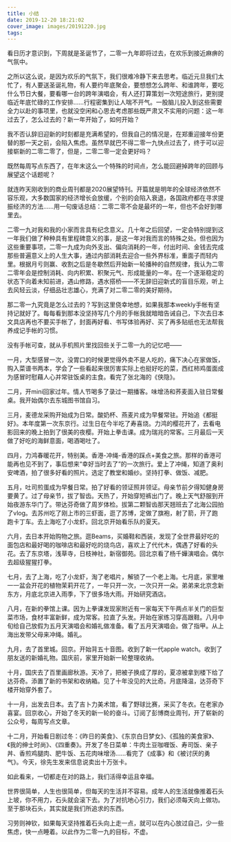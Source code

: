 ```yaml
---
title: 小结
date: 2019-12-20 18:21:02
cover_image: images/20191220.jpg
tags:
---
```

看日历才意识到，下周就是圣诞节了，二零一九年即将过去，在欢乐到接近麻痹的气氛中。

之所以这么说，是因为欢乐的气氛下，我们很难冷静下来去思考。临近元旦我们太忙了，有人要送圣诞礼物，有人要约年底聚会，要想想怎么跨年、和谁跨年，要吃什么节日大餐，要看哪一台的跨年演唱会，有人还打算策划一次短途旅行，更别提临近年底忙碌的工作安排……行程密集到让人喘不开气。一股脑儿投入到这些需要全力以赴的事项里，也就没空闲和心思去考虑那些既严肃又不实用的问题：这一年过去了，怎么过去的？新一年开始了，如何开始？

我不否认辞旧迎新的时刻都是充满希望的，但我自己的情况是，在郑重迎接年份更替的那一天之前，会陷入焦虑。虽然早就巴不得二零一九快点过去了，终于可以迎接崭新的二零二零了，但是，二零二零一定会更好吗？

既然每周写点东西了，在年末这么一个特殊的时间点，怎么能回避掉跨年的回顾与展望这个话题呢？

就连昨天刚收到的商业周刊都是2020展望特刊。开篇就是明年的全球经济依然不容乐观，大多数国家的经济增长会放缓，个别的会陷入衰退，各国政府都在寻求提振经济的方法……用一句废话总结：二零二零不会是最坏的一年，但也不会好到哪里去。

二零一九对我和我的小家而言具有纪念意义。几十年之后回望，一定会特别提到这一年我们做了种种具有里程碑意义的事，是这一年对我而言的特殊之处。但也因为这些重要事项，二零一九成为向外支出、偏向消耗的一年，付出时间、金钱去完成那些普遍意义上的人生大事，通过内部消耗去迎合一些外界标准，重面子而轻内里。根据月亏则赢、收割之后是冬歇然后开始新一轮播种的自然规律，我认为二零二零年会是控制消耗、向内积累、积聚元气、形成能量的一年。在一个逐渐稳定的状态下向着未知前进，遇山修路，遇水搭桥——不无辞旧迎新式的盲目乐观，听上去风轻云淡，仔细品壮志雄心，充满了对二零二零的美好期待。

那二零一九究竟是怎么过去的？写到这里侥幸地想，如果我那本weekly手帐有坚持记就好了。每每看到那本没坚持写几个月的手帐我就暗暗告诫自己，下次去日本文具店再也不要买手帐了，封面再好看、书写体验再好、买了再多贴纸也无法帮我养成记手帐的习惯。

没有手帐可查，就从手机照片里找回些关于二零一九的记忆吧——

一月，大型感冒一次，没胃口的时候更觉得外卖不是人吃的，痛下决心在家做饭，购入菜谱书两本，学会了一些看起来很厉害实际上也挺好吃的菜，西红柿鸡蛋面成为感冒时慰藉人心并常驻饭桌的主食。看完了张北海的《侠隐》。

二月，开mini回家过年。情人节喝多了录过一期播客。味增汤和荞麦面入驻日常餐桌。我开始偶尔去东城图书馆自习。

三月，麦德龙采购开始成为日常。酸奶杯、燕麦片成为早餐常驻。开始追《都挺好》。本年度第一次东京行。过生日在今半吃了寿喜烧。力鸿的樱花开了，去看电影回来的晚上拍到了很美的夜樱。开始上拳击课。成为瑞兆的常客。三月最后一天做了好吃的海鲜意面，喝酒喝吐了。

四月，力鸿春暖花开，特别美。香港-冲绳-香港的踩点+美食之旅。那样的香港可能再也见不到了，事后想来“幸好当时去了”的一次旅行。爱上了冲绳，知道了奥利安啤酒，拍了很多好看的照片。选定了教堂和婚纱。坚持打拳、做饭、减肥。

五月，吐司煎蛋成为早餐日常。拍了好看的领证照并领证。母亲节前夕得知健身房要黄了。过了母亲节，拔了智齿。天热了，开始穿短裤出门了。晚上天气舒服到开始夜游东华门了。带达芬奇做了周岁体检。拔第二颗智齿那天翘班去了北海公园拍了vlog。去苏州吃了刚上市的三虾面，逛了苏博，定做了旗袍，射了箭，开了跑跑卡丁车。去上海吃了小龙虾。回北京开始看乐队的夏天。

六月，去日本开始购物之旅。逛Beams，买婚鞋和西装，发现了全世界最好吃的面包店和最好喝的咖啡店和最好吃的烧鸟店，喜欢上了代代木，偶遇了好看的头花。去了东京塔，浅草寺，日枝神社，新宿御苑。回北京看了杨千嬅演唱会。偶尔去超级猩猩打拳。

七月，去了上海，吃了小龙虾，淘了老唱片，解锁了一个老上海。七月底，家里唯一一盆会开花的植物茉莉开花了，一年只开一次，一次只开一朵。弟弟来北京念新东方，月底北京进入雨季，下了很多场大雨。开始研究酒店。

八月，在新的拳馆上课。因为上拳课发现家附近有一家每天下午两点半关门的巨型菜市场，食材丰富新鲜，成为常客。拉直了头发。开始在家练习穿高跟鞋。八月中旬给自己放假为五月天演唱会和婚礼做准备。看了五月天演唱会。做了指甲。从上海出发带父母来冲绳。婚礼。

九月，去了首里城。回京。开始背五十音图。收到了新一代apple watch。收到了朋友送的新婚礼物。国庆前，家里开始新一轮整理收纳。

十月，国庆去了百里画廊秋游。天冷了，把被子换成了厚的，夏凉被拿到楼下给了达芬奇。添置了新的书架和收纳箱。见了十年没见的大比奇。月底降温，达芬奇下楼开始穿外套了。

十一月，出发去日本。去了吉卜力美术馆，看了野球比赛，采买了冬衣。在老家办喜宴。回京收心，开始了冬天的新一轮的奋斗。订阅了彭博商业周刊，开了崭新的公众号，每周写点文章。

十二月，开始看日剧过冬：《昨日的美食》、《东京白日梦女》、《孤独的美食家》、《我的绅士时尚》、《四重奏》。开发了冬日菜单：牛肉土豆咖喱饭、寿司饭、亲子丼、香煎鸡腿肉、肥牛饭、五花肉味增汤……看完了《成事》和《被讨厌的勇气》。今天，徐先生发来信息说卖出十万张卡。

如此看来，一切都走在对的路上，我们活得幸运且幸福。

世界很简单，人生也很简单，但每天的生活并不容易。成年人的生活就像推着石头上坡，你不用力，石头就会滚下去。为了对抗地心引力，我们必须每天向上做功。至于那块石头，其实就是我们所追求的东西。

习劳则神钦，如果每天坚持推着石头向上走一点，就可以在内心放过自己，少一些焦虑，快一点睡着。以此作为二零一九的目标，不虚。